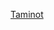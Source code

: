 
<a href="https://docs.google.com/document/d/1KqS2Vxu0slmTQAkMH1WpThyMJ9vQ8e3EeqLZGsoLSSo/edit?usp=sharing">Taminot</a>

